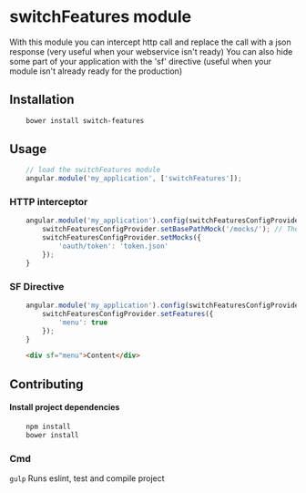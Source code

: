 switchFeatures module
================

With this module you can intercept http call and replace the call with a json response (very useful when your webservice isn't ready)
You can also hide some part of your application with the 'sf' directive (useful when your module isn't already ready for the production)

## Installation

```bash
    bower install switch-features
```

## Usage

```js
    // load the switchFeatures module
    angular.module('my_application', ['switchFeatures']);

```

### HTTP interceptor

```js
    angular.module('my_application').config(switchFeaturesConfigProvider) {
        switchFeaturesConfigProvider.setBasePathMock('/mocks/'); // The default base path where your mocks files are stored
        switchFeaturesConfigProvider.setMocks({
            'oauth/token': 'token.json'
        });
    }
```

### SF Directive
```js
    angular.module('my_application').config(switchFeaturesConfigProvider) {
        switchFeaturesConfigProvider.setFeatures({
            'menu': true
        });
    }
```

```html
    <div sf="menu">Content</div>
```


## Contributing

#### Install project dependencies
```bash
    npm install
    bower install
```

### Cmd
```gulp``` Runs eslint, test and compile project
